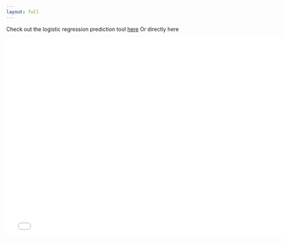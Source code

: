 ```yaml
---
layout: full
---
```


Check out the logistic regression prediction tool [here](https://scherkao31.github.io/ada-template-website/assets/html/one.html)
Or directly here
<iframe src="assets/html/one.html" width="750px" height="530px" frameborder="0" position="relative">Genre plot</iframe>
